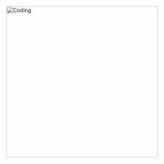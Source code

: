 <img align="right" alt="Coding" width="400" src="https://c.tenor.com/V6BlTNHiHiAAAAAC/lofi-hiphop.gif">
